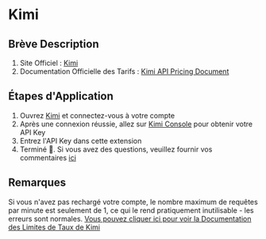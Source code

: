 # Kimi

## Brève Description

1. Site Officiel : [Kimi](https://platform.moonshot.cn/)
2. Documentation Officielle des Tarifs : [Kimi API Pricing Document](https://platform.moonshot.cn/docs/pricing/chat#%E8%AE%A1%E8%B4%B9%E5%9F%BA%E6%9C%AC%E6%A6%82%E5%BF%B5)

## Étapes d'Application

1. Ouvrez [Kimi](https://platform.moonshot.cn/console/api-keys) et connectez-vous à votre compte
2. Après une connexion réussie, allez sur [Kimi Console](https://platform.moonshot.cn/console/api-keys) pour obtenir votre API Key
3. Entrez l'API Key dans cette extension
4. Terminé 🎉. Si vous avez des questions, veuillez fournir vos commentaires [ici](https://github.com/immersive-translate/immersive-translate/issues/137)

## Remarques
Si vous n'avez pas rechargé votre compte, le nombre maximum de requêtes par minute est seulement de 1, ce qui le rend pratiquement inutilisable - les erreurs sont normales. [Vous pouvez cliquer ici pour voir la Documentation des Limites de Taux de Kimi](lien)